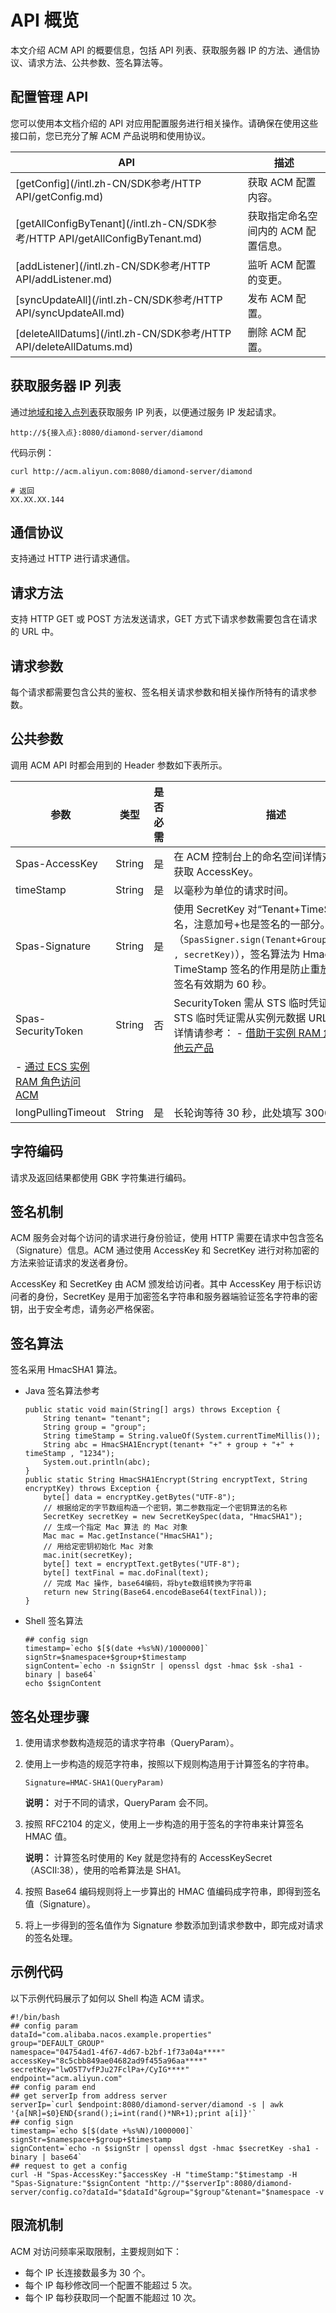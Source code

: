 # API 概览

本文介绍 ACM API 的概要信息，包括 API 列表、获取服务器 IP 的方法、通信协议、请求方法、公共参数、签名算法等。

## 配置管理 API

您可以使用本文档介绍的 API 对应用配置服务进行相关操作。请确保在使用这些接口前，您已充分了解 ACM 产品说明和使用协议。

|API|描述|
|---|--|
|[getConfig](/intl.zh-CN/SDK参考/HTTP API/getConfig.md)|获取 ACM 配置内容。|
|[getAllConfigByTenant](/intl.zh-CN/SDK参考/HTTP API/getAllConfigByTenant.md)|获取指定命名空间内的 ACM 配置信息。|
|[addListener](/intl.zh-CN/SDK参考/HTTP API/addListener.md)|监听 ACM 配置的变更。|
|[syncUpdateAll](/intl.zh-CN/SDK参考/HTTP API/syncUpdateAll.md)|发布 ACM 配置。|
|[deleteAllDatums](/intl.zh-CN/SDK参考/HTTP API/deleteAllDatums.md)|删除 ACM 配置。|

## 获取服务器 IP 列表

通过[地域和接入点列表](/intl.zh-CN/SDK参考/SDK简介.md)获取服务 IP 列表，以便通过服务 IP 发起请求。

```
http://${接入点}:8080/diamond-server/diamond
```

代码示例：

```
curl http://acm.aliyun.com:8080/diamond-server/diamond

# 返回
XX.XX.XX.144
```

## 通信协议

支持通过 HTTP 进行请求通信。

## 请求方法

支持 HTTP GET 或 POST 方法发送请求，GET 方式下请求参数需要包含在请求的 URL 中。

## 请求参数

每个请求都需要包含公共的鉴权、签名相关请求参数和相关操作所特有的请求参数。

## 公共参数

调用 ACM API 时都会用到的 Header 参数如下表所示。

|参数|类型|是否必需|描述|
|--|--|----|--|
|Spas-AccessKey|String|是|在 ACM 控制台上的命名空间详情对话框内可获取 AccessKey。|
|timeStamp|String|是|以毫秒为单位的请求时间。|
|Spas-Signature|String|是|使用 SecretKey 对“Tenant+TimeStamp”签名，注意加号+也是签名的一部分。（`SpasSigner.sign(Tenant+Group+TimeStamp, secretKey)`），签名算法为 HmacSHA1。TimeStamp 签名的作用是防止重放攻击。该签名有效期为 60 秒。|
|Spas-SecurityToken|String|否|SecurityToken 需从 STS 临时凭证中获取。STS 临时凭证需从实例元数据 URL 中获取。详情请参考： -   [借助于实例 RAM 角色访问其他云产品](https://www.alibabacloud.com/help/doc-detail/54579.htm)
-   [通过 ECS 实例 RAM 角色访问 ACM](https://www.alibabacloud.com/help/doc-detail/72013.htm) |
|longPullingTimeout|String|是|长轮询等待 30 秒，此处填写 30000。|

## 字符编码

请求及返回结果都使用 GBK 字符集进行编码。

## 签名机制

ACM 服务会对每个访问的请求进行身份验证，使用 HTTP 需要在请求中包含签名（Signature）信息。ACM 通过使用 AccessKey 和 SecretKey 进行对称加密的方法来验证请求的发送者身份。

AccessKey 和 SecretKey 由 ACM 颁发给访问者。其中 AccessKey 用于标识访问者的身份，SecretKey 是用于加密签名字符串和服务器端验证签名字符串的密钥，出于安全考虑，请务必严格保密。

## 签名算法

签名采用 HmacSHA1 算法。

-   Java 签名算法参考

    ```
    public static void main(String[] args) throws Exception {
        String tenant= "tenant";
        String group = "group";
        String timeStamp = String.valueOf(System.currentTimeMillis());
        String abc = HmacSHA1Encrypt(tenant+ "+" + group + "+" + timeStamp , "1234");
        System.out.println(abc);
    }
    public static String HmacSHA1Encrypt(String encryptText, String encryptKey) throws Exception {
        byte[] data = encryptKey.getBytes("UTF-8");
        // 根据给定的字节数组构造一个密钥，第二参数指定一个密钥算法的名称
        SecretKey secretKey = new SecretKeySpec(data, "HmacSHA1");
        // 生成一个指定 Mac 算法 的 Mac 对象
        Mac mac = Mac.getInstance("HmacSHA1");
        // 用给定密钥初始化 Mac 对象
        mac.init(secretKey);
        byte[] text = encryptText.getBytes("UTF-8");
        byte[] textFinal = mac.doFinal(text);
        // 完成 Mac 操作, base64编码，将byte数组转换为字符串
        return new String(Base64.encodeBase64(textFinal));
    }
    ```

-   Shell 签名算法

    ```
    ## config sign
    timestamp=`echo $[$(date +%s%N)/1000000]`
    signStr=$namespace+$group+$timestamp
    signContent=`echo -n $signStr | openssl dgst -hmac $sk -sha1 -binary | base64`
    echo $signContent
    ```


## 签名处理步骤

1.  使用请求参数构造规范的请求字符串（QueryParam）。
2.  使用上一步构造的规范字符串，按照以下规则构造用于计算签名的字符串。

    ```
    Signature=HMAC-SHA1(QueryParam)
    ```

    **说明：** 对于不同的请求，QueryParam 会不同。

3.  按照 RFC2104 的定义，使用上一步构造的用于签名的字符串来计算签名 HMAC 值。

    **说明：** 计算签名时使用的 Key 就是您持有的 AccessKeySecret（ASCII:38），使用的哈希算法是 SHA1。

4.  按照 Base64 编码规则将上一步算出的 HMAC 值编码成字符串，即得到签名值（Signature）。
5.  将上一步得到的签名值作为 Signature 参数添加到请求参数中，即完成对请求的签名处理。

## 示例代码

以下示例代码展示了如何以 Shell 构造 ACM 请求。

```
#!/bin/bash
## config param
dataId="com.alibaba.nacos.example.properties"
group="DEFAULT_GROUP"
namespace="04754ad1-4f67-4d67-b2bf-1f73a04a****"
accessKey="8c5cbb849ae04682ad9f455a96aa****"
secretKey="lwO5T7vfPJu27FclPa+/CyIG****"
endpoint="acm.aliyun.com"
## config param end
## get serverIp from address server
serverIp=`curl $endpoint:8080/diamond-server/diamond -s | awk '{a[NR]=$0}END{srand();i=int(rand()*NR+1);print a[i]}'`
## config sign
timestamp=`echo $[$(date +%s%N)/1000000]`
signStr=$namespace+$group+$timestamp
signContent=`echo -n $signStr | openssl dgst -hmac $secretKey -sha1 -binary | base64`
## request to get a config
curl -H "Spas-AccessKey:"$accessKey -H "timeStamp:"$timestamp -H "Spas-Signature:"$signContent "http://"$serverIp":8080/diamond-server/config.co?dataId="$dataId"&group="$group"&tenant="$namespace -v
```

## 限流机制

ACM 对访问频率采取限制，主要规则如下：

-   每个 IP 长连接数最多为 30 个。
-   每个 IP 每秒修改同一个配置不能超过 5 次。
-   每个 IP 每秒获取同一个配置不能超过 10 次。

